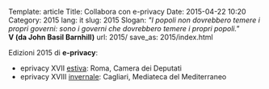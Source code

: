 Template: article
Title: Collabora con e-privacy
Date: 2015-04-22 10:20
Category: 2015
lang: it
slug: 2015
Slogan: <i>"I popoli non dovrebbero temere i propri governi: sono i governi che dovrebbero temere i propri popoli."</i><br/><b>V (da John Basil Barnhill)</b>
url: 2015/
save_as: 2015/index.html


Edizioni 2015 di **e-privacy**:

- eprivacy XVII [estiva](/e-privacy-XVII.html): Roma, Camera dei Deputati
- eprivacy XVIII [invernale](/e-privacy-XVIII.html): Cagliari,
  Mediateca del Mediterraneo
